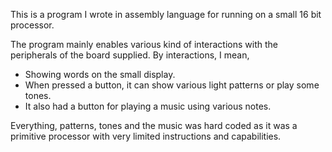 This is a program I wrote in assembly language for running on a small 16 bit processor.

The program mainly enables various kind of interactions with the peripherals of the board supplied.
By interactions, I mean,
<ul>
<li> Showing words on the small display. </li>
<li> When pressed a button, it can show various light patterns or play some tones. </li>
<li> It also had a button for playing a music using various notes. </li>
</ul>

Everything, patterns, tones and the music was hard coded as it was a primitive processor with very limited instructions and capabilities.

